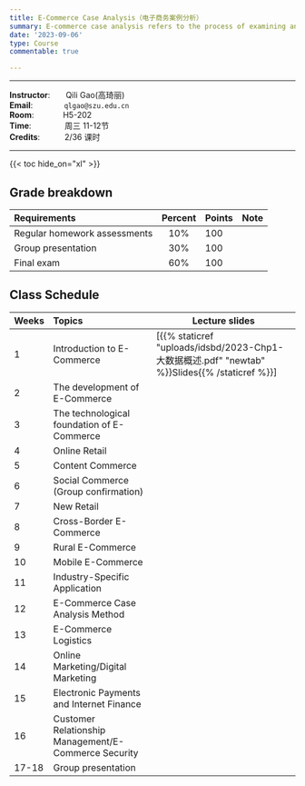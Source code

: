 ```yaml
---
title: E-Commerce Case Analysis（电子商务案例分析）
summary: E-commerce case analysis refers to the process of examining and evaluating specific cases or scenarios related to e-commerce businesses. This analysis typically involves a systematic review of various aspects of an e-commerce business, aiming to gain insights, make informed decisions, and potentially solve problems.
date: '2023-09-06'
type: Course
commentable: true

---
```

-----
**Instructor**:       Qili Gao(高琦丽)                 <br>
**Email**:              `qlgao@szu.edu.cn`                 <br>
**Room**:             H5-202   <br>
**Time**:               周三 11-12节      <br>
**Credits**:           2/36 课时

-----

{{< toc hide_on="xl" >}}

## Grade breakdown

|  Requirements              | Percent      | Points                       | Note                                       |
|:---------------------------|:------------:|:-----------------------------|:-------------------------------------------|
| Regular homework assessments | 10%          |   100                       |                                            |
|Group presentation        | 30%              |     100                     |                                            |
| Final  exam                | 60%          |  100                          |                                            |


## Class Schedule

|Weeks | Topics                                                                                  | Lecture slides	                                                                                                                                                               
|----- |:----------------------------------------------------------------------------------------|---------------------------------------------------------------------------------------------------------------------------------------------------------------------------------|
|  1   |Introduction to E-Commerce | [{{% staticref "uploads/idsbd/2023-Chp1-大数据概述.pdf" "newtab" %}}Slides{{% /staticref %}}]                                                                                  |
|  2   |The development of E-Commerce                 | |
|  3  |The technological foundation of E-Commerce     | | 
| 4 |Online Retail                                    | |               
|  5  |Content Commerce                               | | 
|  6  |Social Commerce (Group confirmation)          | |               
| 7  |New Retail| |  
|  8 |Cross-Border E-Commerce| |                                       
|  9  |Rural E-Commerce| |                                              
| 10  |Mobile E-Commerce||                                              
|  11  |Industry-Specific Application| | 
|  12  |E-Commerce Case Analysis Method| |         
|  13  |E-Commerce Logistics| |                                         
|  14  |Online Marketing/Digital Marketing| |                           
|  15  |Electronic Payments and Internet Finance| |                     
|  16  |Customer Relationship Management/E-Commerce Security| |         
|  17-18  |Group presentation| |                                                                                     

